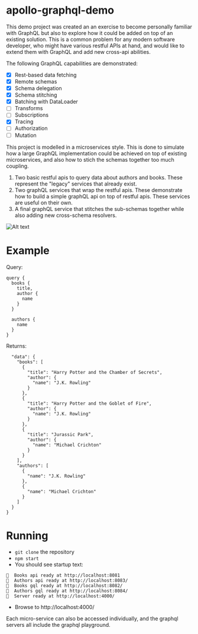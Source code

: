 # apollo-graphql-demo

This demo project was created an an exercise to become personally familiar with GraphQL but also to explore how it could be added on top of an existing solution.  This is a common problem for any modern software developer, who might have various restful APIs at hand, and would like to extend them with GraphQL and add new cross-api abilities.  

The following GraphQL capabilities are demonstrated:
- [x] Rest-based data fetching
- [x] Remote schemas
- [x] Schema delegation
- [x] Schema stitching
- [x] Batching with DataLoader
- [ ] Transforms
- [ ] Subscriptions
- [x] Tracing
- [ ] Authorization
- [ ] Mutation

This project is modelled in a microservices style.  This is done to simulate how a large GraphQL implementation could be achieved on top of existing microservices, and also how to stich the schemas together too much coupling.  

1. Two basic restful apis to query data about authors and books.  These represent the "legacy" services that already exist.
1. Two graphQL services that wrap the restful apis.  These demonstrate how to build a simple graphQL api on top of restful apis.  These services are useful on their own.
1. A final graphQL service that stitches the sub-schemas together while also adding new cross-schema resolvers.

![Alt text](https://g.gravizo.com/svg?digraph%20G%20{;%20%20%20%20rankdir=LR;%20%20%20%20node[shape=box];%20%20%22Final%20GQL%22%20-%3E%20{%22Authors%20GQL%22,%20%22Books%20GQL%22}%20[label=delegate];%20%20%22Authors%20GQL%22%20-%3E%20%22Authors%20restful%20API%22;%20%20%22Books%20GQL%22%20-%3E%20%22Books%20restful%20API%22;%20%20})


# Example

Query:
```
query {
  books {
    title,
    author {
      name
    }
  }
  
  authors {
    name
  }
}
```

Returns:
```{
  "data": {
    "books": [
      {
        "title": "Harry Potter and the Chamber of Secrets",
        "author": {
          "name": "J.K. Rowling"
        }
      },
      {
        "title": "Harry Potter and the Goblet of Fire",
        "author": {
          "name": "J.K. Rowling"
        }
      },
      {
        "title": "Jurassic Park",
        "author": {
          "name": "Michael Crichton"
        }
      }
    ],
    "authors": [
      {
        "name": "J.K. Rowling"
      },
      {
        "name": "Michael Crichton"
      }
    ]
  }
}
```

# Running

* `git clone` the repository
* `npm start`
* You should see startup text: 
```
🚀  Books api ready at http://localhost:8081
🚀  Authors api ready at http://localhost:8083/
🚀  Books gql ready at http://localhost:8082/
🚀  Authors gql ready at http://localhost:8084/
🚀  Server ready at http://localhost:4000/
```
* Browse to http://localhost:4000/

Each micro-service can also be accessed individually, and the graphql servers all include the graphql playground.
